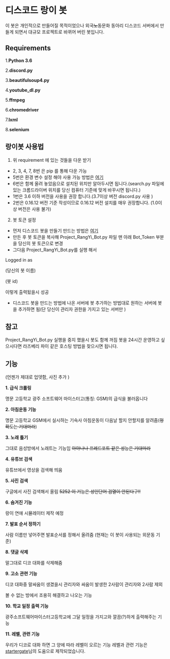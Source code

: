 # 디스코드 랑이 봇 #
이 봇은 개인적으로 만들어질 목적이었으나 외국~~노동~~문화 동아리 디스코드 서버에서 만들게 되면서 대규모 프로젝트로 바뀌어 버린 봇입니다.
## Requirements ##

1.**Python 3.6**

2.**discord.py**

3.**beautifulsoup4.py** 

4.**youtube_dl.py**

5.**ffmpeg** 

6.**chromedriver**

7.**lxml**

8.**selenium**

## 랑이봇 사용법 ##

1. 위 requirement 에 있는 것들을 다운 받기
 - 2, 3, 4, 7, 8번 은 pip 를 통해 다운 가능
 - 5번은 환경 변수 설정 해야 사용 가능 방법은 [여기](http://blog.naver.com/PostView.nhn?blogId=chandong83&logNo=221165275268&parentCategoryNo=&categoryNo=112&viewDate=&isShowPopularPosts=false&from=postView)
 - 6번은 함께 올려 놓았음으로 설치된 위치만 알아두시면 됩니다.(search.py 파일에 있는 크롬드라이버 위치를 당신 컴퓨터 기준에 맞게 바꾸시면 됩니다.)
 - 1번은 3.6 이하 버전을 사용을 권장 합니다.(3.7이상 버전 discord.py 사용 )
 - 2번은 0.16.12 버전 기준 작성이므로 0.16.12 버전 설치를 매우 권장합니다. (1.0이상 버전은 사용 불가)

2. 봇 토큰 설정
 - 먼저 디스코드 봇을 만들기 만드는 방법은 [여기](https://blog.naver.com/wpdus2694?Redirect=Log&logNo=221192640522) 
 - 만든 후 봇 토큰을 복사해 Project_RangYi_Bot.py 파일 맨 아래 Bot_Token 부분을 당신의 봇 토큰으로 변경
 - 그다음 Project_RangYi_Bot.py를 실행 해서 
 
 Logged in as
 
 (당신의 봇 이름)
 
 (봇 id)
 
  이렇게 출력됬을시 성공

 - 디스코드 봇을 만드는 방법에 나온 서버에 봇 추가하는 방법대로 원하는 서버에 봇을 추가하면 됨(단 당신이 관리자 권한을 가지고 있는 서버만 )

## 참고 ##
Project_RangYi_Bot.py 실행을 중지 했을시 봇도 함께 꺼짐 봇을 24시간 운영하고 싶으시다면 라즈베리 파이 같은 호스팅 방법을 찾으시면 됩니다.


## 기능 ##
(언젠가 제대로 업뎃함, 사진 추가 )

**1. 급식 크롤링**

명문 고등학교 광주 소프트웨어 마이스터고(통칭: GSM)의 급식을 불러옵니다

**2. 아침운동 기능**

명문 고등학교 GSM에서 실시하는 기숙사 아침운동이 다음날 할지 안할지를 알려줌(~~정확도는 기대마라~~)

**3. 노래 틀기**

그대로 음성방에서 노래트는 기능임 ~~아야나나 프레드포트 같은 성능은 기대마라~~

**4. 유튜브 검색**

유튜브에서 영상을 검색해 띄움

**5. 사진 검색**

구글에서 사진 검색해서 올림 ~~5252 이 기능은 성인단어 검열이 안된다구!!~~

**6. 숨겨진 기능**

랑이 연애 시뮬레이터 제작 예정

**7. 발표 순서 정하기**

사람 이름만 넣어주면 발표순서를 정해서 올려줌 (현재는 이 봇이 사용되는 외문동 기준)

**8. 댓글 삭제**

말그대로 디코 대화를 삭제해줌

**9. 고소 관련 기능**

디코 대화중 말싸움이 생겼을시 관리자와 싸움이 발생한 2사람이 관리자와 2사람 제외 

볼 수 없는 방에서 조용히 해결하고 나오는 기능

**10. 학교 일정 출력 기능**

광주소프트웨어마이스터고등학교에 그달 일정을 가지고와 깔끔(?)하게 출력해주는 기능

**11. 레벨,  관련 기능**

우리가 디코로 대화 하면 그 양에 따라 레벨이 오르는 기능 레벨과  관련 기능은 [startergate](https://github.com/startergate)님의 도움으로 제작되었습니다.
